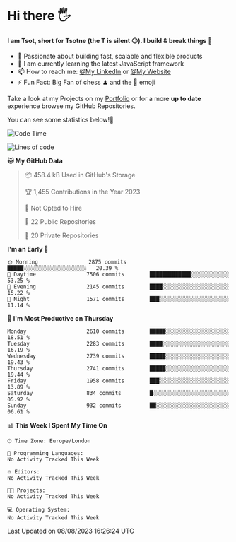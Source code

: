 # Hi there :raised_hand_with_fingers_splayed:
#### I am Tsot, short for Tsotne (the T is silent :wink:). I build & break things :space_invader:
- :telescope: Passionate about building fast, scalable and flexible products
- :seedling: I am currently learning the latest JavaScript framework 
- :mailbox: How to reach me: [@My LinkedIn](https://www.linkedin.com/in/tsotne-gvadzabia/) or [@My Website](https://tsotne.co.uk/contact)
- :zap: Fun Fact: Big Fan of chess ♟ and the 👾 emoji

Take a look at my Projects on my [Portfolio](https://tsotne.co.uk/) or for a more **up to date** experience browse my GitHub Repositories.

You can see some statistics below!:space_invader:
<!--START_SECTION:waka-->
![Code Time](http://img.shields.io/badge/Code%20Time-761%20hrs%202%20mins-blue)

![Lines of code](https://img.shields.io/badge/From%20Hello%20World%20I%27ve%20Written-6.7%20million%20lines%20of%20code-blue)

**🐱 My GitHub Data** 

> 📦 458.4 kB Used in GitHub's Storage 
 > 
> 🏆 1,455 Contributions in the Year 2023
 > 
> 🚫 Not Opted to Hire
 > 
> 📜 22 Public Repositories 
 > 
> 🔑 20 Private Repositories 
 > 
**I'm an Early 🐤** 

```text
🌞 Morning                2875 commits        █████░░░░░░░░░░░░░░░░░░░░   20.39 % 
🌆 Daytime                7506 commits        █████████████░░░░░░░░░░░░   53.25 % 
🌃 Evening                2145 commits        ████░░░░░░░░░░░░░░░░░░░░░   15.22 % 
🌙 Night                  1571 commits        ███░░░░░░░░░░░░░░░░░░░░░░   11.14 % 
```
📅 **I'm Most Productive on Thursday** 

```text
Monday                   2610 commits        █████░░░░░░░░░░░░░░░░░░░░   18.51 % 
Tuesday                  2283 commits        ████░░░░░░░░░░░░░░░░░░░░░   16.19 % 
Wednesday                2739 commits        █████░░░░░░░░░░░░░░░░░░░░   19.43 % 
Thursday                 2741 commits        █████░░░░░░░░░░░░░░░░░░░░   19.44 % 
Friday                   1958 commits        ███░░░░░░░░░░░░░░░░░░░░░░   13.89 % 
Saturday                 834 commits         █░░░░░░░░░░░░░░░░░░░░░░░░   05.92 % 
Sunday                   932 commits         ██░░░░░░░░░░░░░░░░░░░░░░░   06.61 % 
```


📊 **This Week I Spent My Time On** 

```text
🕑︎ Time Zone: Europe/London

💬 Programming Languages: 
No Activity Tracked This Week

🔥 Editors: 
No Activity Tracked This Week

🐱‍💻 Projects: 
No Activity Tracked This Week

💻 Operating System: 
No Activity Tracked This Week
```


 Last Updated on 08/08/2023 16:26:24 UTC
<!--END_SECTION:waka-->
